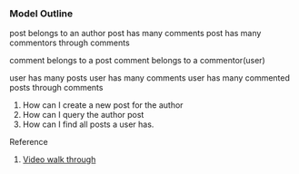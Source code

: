 ### Model Outline

post belongs to an author
post has many comments
post has many commentors through comments

comment belongs to a post
comment belongs to a commentor(user)

user has many posts
user has many comments
user has many commented posts through comments

1. How can I create a new post for the author
2. How can I query the author post
3. How can I find all posts a user has.

Reference
1. [Video walk through](https://www.youtube.com/watch?v=WVBWlnUghOI)
